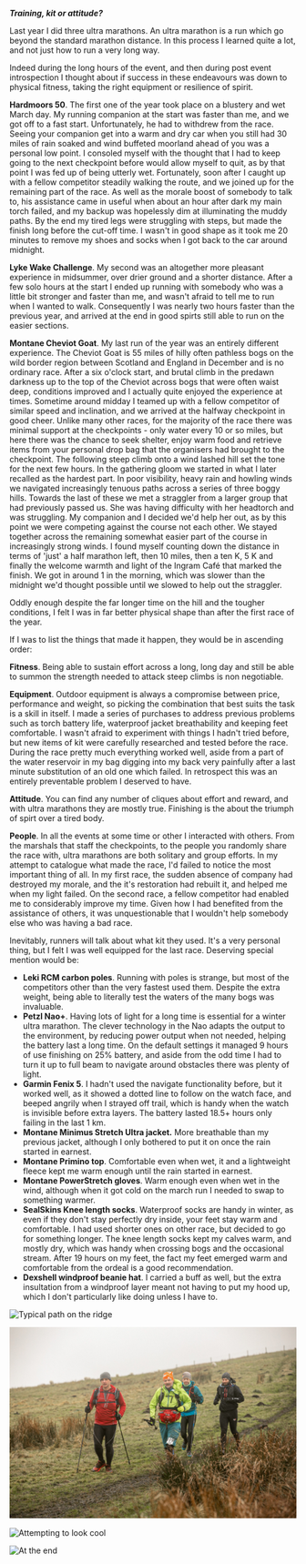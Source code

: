 ***Training, kit or attitude?***

Last year I did three ultra marathons. An ultra marathon is a run which go beyond the standard marathon distance. In this process I learned quite a lot, and not just how to run a very long way.

Indeed during the long hours of the event, and then during post event introspection I thought about if success in these endeavours was down to physical fitness, taking the right equipment or resilience of spirit.

**Hardmoors 50**. The first one of the year took place on a blustery and wet March day. My running companion at the start was faster than me, and we got off to a fast start. Unfortunately, he had to withdrew from the race. Seeing your companion get into a warm and dry car when you still had 30 miles of rain soaked and wind buffeted moorland ahead of you was a personal low point. I consoled myself with the thought that I had to keep going to the next checkpoint before would allow myself to quit, as by that point I was fed up of being utterly wet. Fortunately, soon after I caught up with a fellow competitor steadily walking the route, and we joined up for the remaining part of the race. As well as the morale boost of somebody to talk to, his assistance came in useful when about an hour after dark my main torch failed, and my backup was hopelessly dim at illuminating the muddy paths. By the end my tired legs were struggling with steps, but made the finish long before the cut-off time. I wasn&#39;t in good shape as it took me 20 minutes to remove my shoes and socks when I got back to the car around midnight.

**Lyke Wake Challenge**. My second was an altogether more pleasant experience in midsummer, over drier ground and a shorter distance. After a few solo hours at the start I ended up running with somebody who was a little bit stronger and faster than me, and wasn&#39;t afraid to tell me to run when I wanted to walk. Consequently I was nearly two hours faster than the previous year, and arrived at the end in good spirts still able to run on the easier sections.

**Montane Cheviot Goat**. My last run of the year was an entirely different experience. The Cheviot Goat is 55 miles of hilly often pathless bogs on the wild border region between Scotland and England in December and is no ordinary race. After a six o&#39;clock start, and brutal climb in the predawn darkness up to the top of the Cheviot across bogs that were often waist deep, conditions improved and I actually quite enjoyed the experience at times. Sometime around midday I teamed up with a fellow competitor of similar speed and inclination, and we arrived at the halfway checkpoint in good cheer. Unlike many other races, for the majority of the race there was minimal support at the checkpoints - only water every 10 or so miles, but here there was the chance to seek shelter, enjoy warm food and retrieve items from your personal drop bag that the organisers had brought to the checkpoint.  The following steep climb onto a wind lashed hill set the tone for the next few hours. In the gathering gloom we started in what I later recalled as the hardest part. In poor visibility, heavy rain and howling winds we navigated increasingly tenuous paths across a series of three boggy hills. Towards the last of these we met a straggler from a larger group that had previously passed us. She was having difficulty with her headtorch and was struggling. My companion and I decided we&#39;d help her out, as by this point we were competing against the course not each other. We stayed together across the remaining somewhat easier part of the course in increasingly strong winds. I found myself counting down the distance in terms of 'just' a half marathon left, then 10 miles, then a ten K, 5 K and finally the welcome warmth and light of the Ingram Café that marked the finish. We got in around 1 in the morning, which was slower than the midnight we&#39;d thought possible until we slowed to help out the straggler.

Oddly enough despite the far longer time on the hill and the tougher conditions, I felt I was in far better physical shape than after the first race of the year.

If I was to list the things that made it happen, they would be in ascending order:

**Fitness**. Being able to sustain effort across a long, long day and still be able to summon the strength needed to attack steep climbs is non negotiable.

**Equipment**. Outdoor equipment is always a compromise between price, performance and weight, so picking the combination that best suits the task is a skill in itself. I made a series of purchases to address previous problems such as torch battery life, waterproof jacket breathability and keeping feet comfortable. I wasn&#39;t afraid to experiment with things I hadn&#39;t tried before, but new items of kit were carefully researched and tested before the race. During the race pretty much everything worked well, aside from a part of the water reservoir in my bag digging into my back very painfully after a last minute substitution of an old one which failed. In retrospect this was an entirely preventable problem I deserved to have.

**Attitude**. You can find any number of cliques about effort and reward, and with ultra marathons they are mostly true. Finishing is the about the triumph of spirt over a tired body.

**People**. In all the events at some time or other I interacted with others. From the marshals that staff the checkpoints, to the people you randomly share the race with, ultra marathons are both solitary and group efforts. In my attempt to catalogue what made the race, I'd failed to notice the most important thing of all. 
In my first race, the sudden absence of company had destroyed  my morale, and the it&#39;s restoration had rebuilt it, and helped me when my light failed. On the second race, a fellow competitor had enabled me to considerably improve my time. Given how I had benefited from the assistance of others, it was unquestionable that I wouldn&#39;t help somebody else who was having a bad race.

Inevitably, runners will talk about what kit they used. It&#39;s a very personal thing, but I felt I was well equipped for the last race. Deserving special mention would be:

- **Leki RCM carbon poles**. Running with poles is strange, but most of the competitors other than the very fastest used them. Despite the extra weight, being able to literally test the waters of the many bogs was invaluable.
- **Petzl Nao+**. Having lots of light for a long time is essential for a winter ultra marathon. The clever technology in the Nao adapts the output to the environment, by reducing power output when not needed, helping the battery last a long time. On the default settings it managed 9 hours of use finishing on 25% battery, and aside from the odd time I had to turn it up to full beam to navigate around obstacles there was plenty of light.
- **Garmin Fenix 5**. I hadn&#39;t used the navigate functionality before, but it worked well, as it showed a dotted line to follow on the watch face, and beeped angrily when I strayed off trail, which is handy when the watch is invisible before extra layers. The battery lasted 18.5+ hours only failing in the last 1 km.
- **Montane Minimus Stretch Ultra jacket.** More breathable than my previous jacket, although I only bothered to put it on once the rain started in earnest.
- **Montane Primino top**. Comfortable even when wet, it and a lightweight fleece kept me warm enough until the rain started in earnest.
- **Montane PowerStretch gloves**. Warm enough even when wet in the wind, although when it got cold on the march run I needed to swap to something warmer.
- **SealSkins Knee length socks**. Waterproof socks are handy in winter, as even if they don&#39;t stay perfectly dry inside, your feet stay warm and comfortable. I had used shorter ones on other race, but decided to go for something longer. The knee length socks kept my calves warm, and mostly dry, which was handy when crossing bogs and the occasional stream. After 19 hours on my feet, the fact my feet emerged warm and comfortable from the ordeal is a good recommendation.
- **Dexshell windproof beanie hat**. I carried a buff as well, but the extra insultation from a windproof layer meant not having to put my hood up, which I don&#39;t particularly like doing unless I have to.

![Typical path on the ridge](../images/IMG_20191207_124654.jpg)

![After about 25 miles](../images/2020-01-04/i-HbBPL5C-X3.jpg)

![Attempting to look cool](../images/2020-01-04/IMG_20191207_132804.jpg)

![At the end](../images/2020-01-04/IMG_20191208_010506.jpg)
